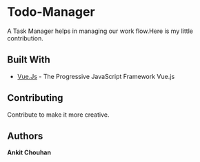 # Todo-Manager
A Task Manager helps in managing our work flow.Here is my little contribution.

## Built With

* [Vue.Js](https://vuejs.org/) - The Progressive JavaScript Framework Vue.js

## Contributing

Contribute to make it more creative.

## Authors

**Ankit Chouhan**
